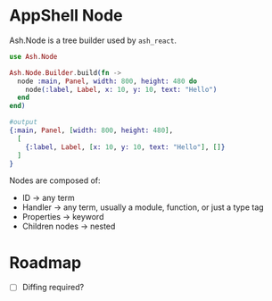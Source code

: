 # AppShell Node

Ash.Node is a tree builder used by `ash_react`.

```elixir
use Ash.Node

Ash.Node.Builder.build(fn ->
  node :main, Panel, width: 800, height: 480 do
    node(:label, Label, x: 10, y: 10, text: "Hello")
  end
end)

#output
{:main, Panel, [width: 800, height: 480],
  [
    {:label, Label, [x: 10, y: 10, text: "Hello"], []}
  ]
}
```

Nodes are composed of:
- ID -> any term
- Handler -> any term, usually a module, function, or just a type tag
- Properties -> keyword
- Children nodes -> nested

# Roadmap

- [ ] Diffing required?
